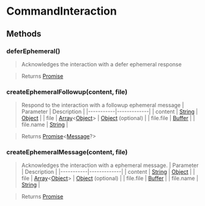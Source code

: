 # CommandInteraction

## Methods

### deferEphemeral()

> Acknowledges the interaction with a defer ephemeral response

> Returns [Promise](https://developer.mozilla.org/en-US/docs/Web/JavaScript/Reference/Global_Objects/Promise)

### createEphemeralFollowup(content, file)

> Respond to the interaction with a followup ephemeral message
> | Parameter | Description |
> |-----------|-------------|
> | content | [String](https://developer.mozilla.org/en-US/docs/Web/JavaScript/Reference/Global_Objects/String) \| [Object](https://developer.mozilla.org/en-US/docs/Web/JavaScript/Reference/Global_Objects/Object) |
> | file | [Array](https://developer.mozilla.org/en-US/docs/Web/JavaScript/Reference/Global_Objects/Array)<[Object](https://developer.mozilla.org/en-US/docs/Web/JavaScript/Reference/Global_Objects/Object)> \| [Object](https://developer.mozilla.org/en-US/docs/Web/JavaScript/Reference/Global_Objects/Object) (optional) |
> | file.file | [Buffer](https://nodejs.org/api/buffer.html) |
> | file.name | [String](https://developer.mozilla.org/en-US/docs/Web/JavaScript/Reference/Global_Objects/String) |

> Returns [Promise](https://developer.mozilla.org/en-US/docs/Web/JavaScript/Reference/Global_Objects/Promise)<[Message](https://abal.moe/Eris/docs/Message)?>

### createEphemeralMessage(content, file)

> Acknowledges the interaction with a ephemeral message.
> | Parameter | Description |
> |-----------|-------------|
> | content | [String](https://developer.mozilla.org/en-US/docs/Web/JavaScript/Reference/Global_Objects/String) \| [Object](https://developer.mozilla.org/en-US/docs/Web/JavaScript/Reference/Global_Objects/Object) |
> | file | [Array](https://developer.mozilla.org/en-US/docs/Web/JavaScript/Reference/Global_Objects/Array)<[Object](https://developer.mozilla.org/en-US/docs/Web/JavaScript/Reference/Global_Objects/Object)> \| [Object](https://developer.mozilla.org/en-US/docs/Web/JavaScript/Reference/Global_Objects/Object) (optional) |
> | file.file | [Buffer](https://nodejs.org/api/buffer.html) |
> | file.name | [String](https://developer.mozilla.org/en-US/docs/Web/JavaScript/Reference/Global_Objects/String) |

> Returns [Promise](https://developer.mozilla.org/en-US/docs/Web/JavaScript/Reference/Global_Objects/Promise)
